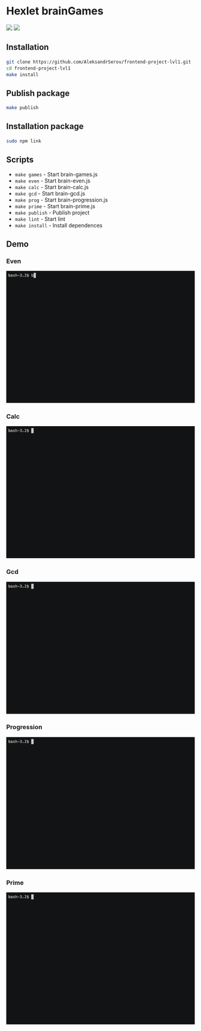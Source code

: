 # Hexlet brainGames

<a href="https://codeclimate.com/github/AleksandrSerov/frontend-project-lvl1/maintainability"><img src="https://api.codeclimate.com/v1/badges/8be57b9cd6a5bf0ed3c8/maintainability" /></a>
<a href="https://travis-ci.com/AleksandrSerov/frontend-project-lvl1">
<img src="https://travis-ci.com/AleksandrSerov/frontend-project-lvl1.svg?branch=master" /></a>

## Installation

```bash
git clone https://github.com/AleksandrSerov/frontend-project-lvl1.git
cd frontend-project-lvl1
make install
```

## Publish package

```bash
make publish
```

## Installation package

```bash
sudo npm link
```

## Scripts

- `make games` - Start brain-games.js
- `make even` - Start brain-even.js
- `make calc` - Start brain-calc.js
- `make gcd` - Start brain-gcd.js
- `make prog` - Start brain-progression.js
- `make prime` - Start brain-prime.js
- `make publish` - Publish project
- `make lint` - Start lint
- `make install` - Install dependences

## Demo

### Even

![Even game](demo/even.gif)

### Calc

![Calc game](demo/calc.gif)

### Gcd

![Gcd game](demo/gcd.gif)

### Progression

![Progression game](demo/progression.gif)

### Prime

![Prime game](demo/prime.gif)
